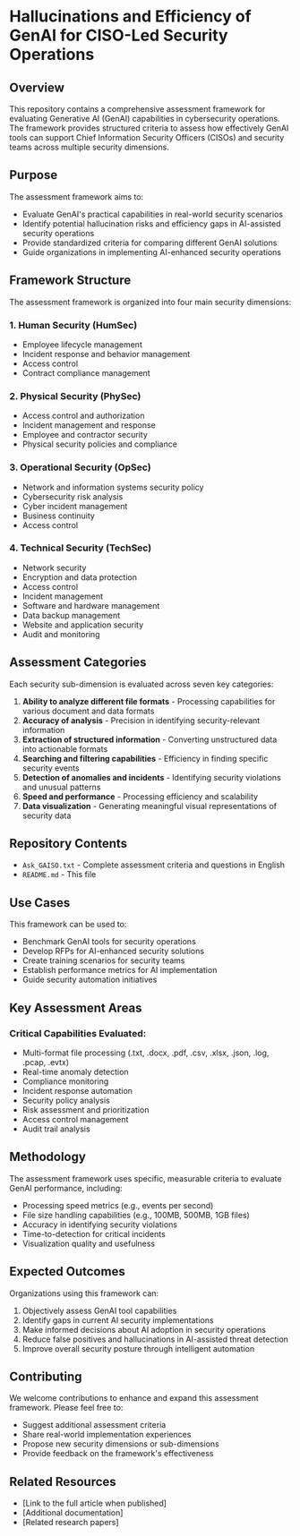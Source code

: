 # Hallucinations and Efficiency of GenAI for CISO-Led Security Operations

## Overview

This repository contains a comprehensive assessment framework for evaluating Generative AI (GenAI) capabilities in cybersecurity operations. The framework provides structured criteria to assess how effectively GenAI tools can support Chief Information Security Officers (CISOs) and security teams across multiple security dimensions.

## Purpose

The assessment framework aims to:
- Evaluate GenAI's practical capabilities in real-world security scenarios
- Identify potential hallucination risks and efficiency gaps in AI-assisted security operations
- Provide standardized criteria for comparing different GenAI solutions
- Guide organizations in implementing AI-enhanced security operations

## Framework Structure

The assessment framework is organized into four main security dimensions:

### 1. **Human Security (HumSec)**
- Employee lifecycle management
- Incident response and behavior management
- Access control
- Contract compliance management

### 2. **Physical Security (PhySec)**
- Access control and authorization
- Incident management and response
- Employee and contractor security
- Physical security policies and compliance

### 3. **Operational Security (OpSec)**
- Network and information systems security policy
- Cybersecurity risk analysis
- Cyber incident management
- Business continuity
- Access control

### 4. **Technical Security (TechSec)**
- Network security
- Encryption and data protection
- Access control
- Incident management
- Software and hardware management
- Data backup management
- Website and application security
- Audit and monitoring

## Assessment Categories

Each security sub-dimension is evaluated across seven key categories:

1. **Ability to analyze different file formats** - Processing capabilities for various document and data formats
2. **Accuracy of analysis** - Precision in identifying security-relevant information
3. **Extraction of structured information** - Converting unstructured data into actionable formats
4. **Searching and filtering capabilities** - Efficiency in finding specific security events
5. **Detection of anomalies and incidents** - Identifying security violations and unusual patterns
6. **Speed and performance** - Processing efficiency and scalability
7. **Data visualization** - Generating meaningful visual representations of security data

## Repository Contents

- `Ask_GAISO.txt` - Complete assessment criteria and questions in English
- `README.md` - This file

## Use Cases

This framework can be used to:
- Benchmark GenAI tools for security operations
- Develop RFPs for AI-enhanced security solutions
- Create training scenarios for security teams
- Establish performance metrics for AI implementation
- Guide security automation initiatives

## Key Assessment Areas

### Critical Capabilities Evaluated:
- Multi-format file processing (.txt, .docx, .pdf, .csv, .xlsx, .json, .log, .pcap, .evtx)
- Real-time anomaly detection
- Compliance monitoring
- Incident response automation
- Security policy analysis
- Risk assessment and prioritization
- Access control management
- Audit trail analysis

## Methodology

The assessment framework uses specific, measurable criteria to evaluate GenAI performance, including:
- Processing speed metrics (e.g., events per second)
- File size handling capabilities (e.g., 100MB, 500MB, 1GB files)
- Accuracy in identifying security violations
- Time-to-detection for critical incidents
- Visualization quality and usefulness

## Expected Outcomes

Organizations using this framework can:
1. Objectively assess GenAI tool capabilities
2. Identify gaps in current AI security implementations
3. Make informed decisions about AI adoption in security operations
4. Reduce false positives and hallucinations in AI-assisted threat detection
5. Improve overall security posture through intelligent automation

## Contributing

We welcome contributions to enhance and expand this assessment framework. Please feel free to:
- Suggest additional assessment criteria
- Share real-world implementation experiences
- Propose new security dimensions or sub-dimensions
- Provide feedback on the framework's effectiveness


## Related Resources

- [Link to the full article when published]
- [Additional documentation]
- [Related research papers]

